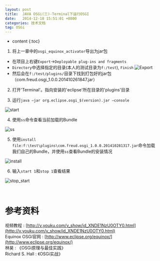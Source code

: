 ```yaml
---
layout: post
title:  JAVA OSGi(三)-Terminal下运行OSGI
date:   2014-12-18 15:51:01 +0800
categories: 技术文档
tag: OSGi
---
```


* content
{:toc}


1. 将上一章中的`osgi_equinox_activator`导出为jar包
- 在项目上右键`Export`->`Deployable plug-ins and fragments`
- `Directory`中选择指定的目录(本人的测试目录为`f:/test`), `Finish`
![Export](/images/blog/osgi/3_osgi_under_dos/01_export.png)
- 然后会在`f:/test/plugins/`目录下找到打包好的jar包（com.freud.osgi_1.0.0.201410261847.jar）

2. 打开'Terminal'。指向安装的'eclipse'所在目录的'plugins'目录

3. 运行`java –jar org.eclipse.osgi_$(version).jar –console`

![start](/images/blog/osgi/3_osgi_under_dos/02_start.png)

4. 使用`ss`命令查看当前加载的Bundle

![ss](/images/blog/osgi/3_osgi_under_dos/03_ss.png)

5. 使用`install file:f:\test\plugins\com.freud.osgi_1.0.0.201410281317.jar`命令加载我们自己的Bundle，并使用`ss`查看Bundle的安装情况

![install](/images/blog/osgi/3_osgi_under_dos/04_install.png)

6.	输入`start 1`和`stop 1`查看结果

![stop_start](/images/blog/osgi/3_osgi_under_dos/05_stop_start.png)

<br/>

参考资料
================================

视频教程 : [http://v.youku.com/v_show/id_XNDE1NzU0OTY0.html](http://v.youku.com/v_show/id_XNDE1NzU0OTY0.html)
<br/>
Equinox OSGi官网 : [http://www.eclipse.org/equinox/](http://www.eclipse.org/equinox/)
<br/>
林昊 : 《OSGi原理与最佳实践》
<br/>
Richard S. Hall : 《OSGi实战》